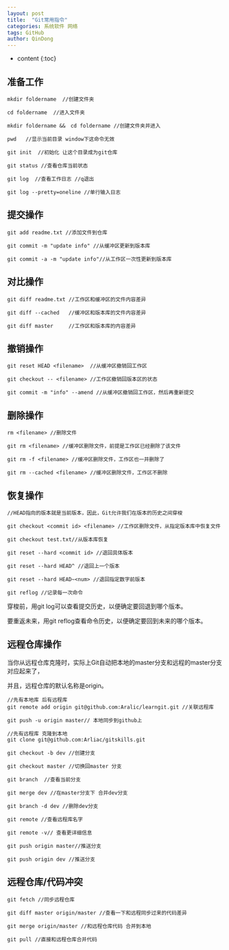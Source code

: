 ```yaml
---
layout: post
title:  "Git常用指令"
categories: 系统软件 网络
tags: GitHub
author: QinDong
---
```


* content
{:toc}

## 准备工作
```
mkdir foldername  //创建文件夹

cd foldername  //进入文件夹

mkdir foldername &&　cd foldername //创建文件夹并进入

pwd   //显示当前目录 window下这命令无效

git init  //初始化 让这个目录成为git仓库

git status //查看仓库当前状态

git log  //查看工作日志 //q退出

git log --pretty=oneline //单行输入日志
```
## 提交操作
```
git add readme.txt //添加文件到仓库

git commit -m "update info" //从缓冲区更新到版本库

git commit -a -m "update info"//从工作区一次性更新到版本库
```
## 对比操作
```
git diff readme.txt //工作区和缓冲区的文件内容差异

git diff --cached   //缓冲区和版本库的文件内容差异

git diff master     //工作区和版本库的内容差异
```
## 撤销操作
```
git reset HEAD <filename>  //从缓冲区撤销回工作区

git checkout -- <filename> //工作区撤销回版本区的状态

git commit -m "info" --amend //从缓冲区撤销回工作区，然后再重新提交
```
## 删除操作
```
rm <filename> //删除文件

git rm <filename> //缓冲区删除文件，前提是工作区已经删除了该文件

git rm -f <filename> //缓冲区删除文件，工作区也一并删除了

git rm --cached <filename> //缓冲区删除文件，工作区不删除
```
## 恢复操作
```
//HEAD指向的版本就是当前版本，因此，Git允许我们在版本的历史之间穿梭

git checkout <commit id> <filename> //工作区删除文件，从指定版本库中恢复文件

git checkout test.txt//从版本库恢复

git reset --hard <commit id> //退回具体版本

git reset --hard HEAD^ //退回上一个版本

git reset --hard HEAD~<num> //退回指定数字前版本

git reflog //记录每一次命令
```
穿梭前，用git log可以查看提交历史，以便确定要回退到哪个版本。

要重返未来，用git reflog查看命令历史，以便确定要回到未来的哪个版本。
## 远程仓库操作
当你从远程仓库克隆时，实际上Git自动把本地的master分支和远程的master分支对应起来了，

并且，远程仓库的默认名称是origin。
```
//先有本地库 后有远程库
git remote add origin git@github.com:Aralic/learngit.git //关联远程库

git push -u origin master// 本地同步到github上

//先有远程库 克隆到本地
git clone git@github.com:Arliac/gitskills.git 

git checkout -b dev //创建分支

git checkout master //切换回master 分支

git branch  //查看当前分支

git merge dev //在master分支下 合并dev分支

git branch -d dev //删除dev分支

git remote //查看远程库名字

git remote -v// 查看更详细信息

git push origin master//推送分支

git push origin dev //推送分支
```
## 远程仓库/代码冲突

```
git fetch //同步远程仓库

git diff master origin/master //查看一下和远程同步过来的代码差异

git merge origin/master //和远程仓库代码 合并到本地

git pull //直接和远程仓库合并代码
```